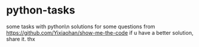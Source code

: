 # python-tasks
some tasks with python\n
solutions for some questions from https://github.com/Yixiaohan/show-me-the-code
if u have a better solution, share it. thx
